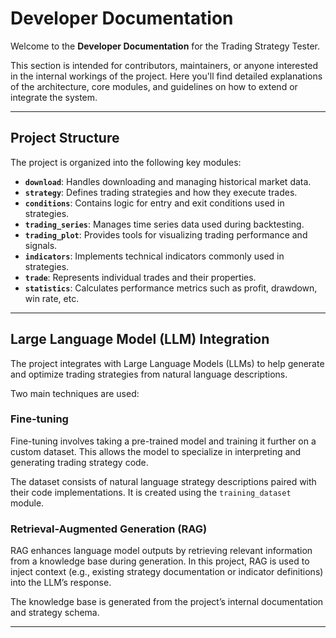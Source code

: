 # Developer Documentation

Welcome to the **Developer Documentation** for the Trading Strategy Tester.

This section is intended for contributors, maintainers, or anyone interested in the internal workings of the project. Here you'll find detailed explanations of the architecture, core modules, and guidelines on how to extend or integrate the system.

---

## Project Structure

The project is organized into the following key modules:

- **`download`**: Handles downloading and managing historical market data.
- **`strategy`**: Defines trading strategies and how they execute trades.
- **`conditions`**: Contains logic for entry and exit conditions used in strategies.
- **`trading_series`**: Manages time series data used during backtesting.
- **`trading_plot`**: Provides tools for visualizing trading performance and signals.
- **`indicators`**: Implements technical indicators commonly used in strategies.
- **`trade`**: Represents individual trades and their properties.
- **`statistics`**: Calculates performance metrics such as profit, drawdown, win rate, etc.

---

## Large Language Model (LLM) Integration

The project integrates with Large Language Models (LLMs) to help generate and optimize trading strategies from natural language descriptions.

Two main techniques are used:

### Fine-tuning

Fine-tuning involves taking a pre-trained model and training it further on a custom dataset. This allows the model to specialize in interpreting and generating trading strategy code.

The dataset consists of natural language strategy descriptions paired with their code implementations. It is created using the `training_dataset` module.

### Retrieval-Augmented Generation (RAG)

RAG enhances language model outputs by retrieving relevant information from a knowledge base during generation. In this project, RAG is used to inject context (e.g., existing strategy documentation or indicator definitions) into the LLM’s response.

The knowledge base is generated from the project’s internal documentation and strategy schema.

---